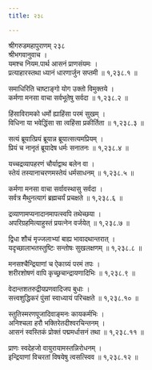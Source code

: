 ```yaml
---
title: २३८

---
```

श्रीगरुडमहापुराणम् २३८  
श्रीभगवानुवाच ।  
यमश्च नियम.पार्थ आसनं प्राणसंयमः ।  
प्रत्याहारस्तथा ध्यानं धारणार्जुन सप्तमी ॥ १,२३८.१ ॥  
  
समाधिरिति चाष्टाङ्गो योग उक्तो विमुक्तये ।  
कर्मणा मनसा वाचा सर्वभूतेषु सर्वदा ॥ १,२३८.२ ॥  
  
हिंसाविरामको धर्मो ह्याहिंसा परमं सुखम् ।  
विधिना या भवेद्धिंसा सा त्वहिंसा प्रकीर्तिता ॥ १,२३८.३ ॥  
  
सत्यं ब्रूयात्प्रियं ब्रूयान्न ब्रूयात्सत्यमप्रियम् ।  
प्रियं च नानृतं ब्रूयादेष धर्मः सनातनः ॥ १,२३८.४ ॥  
  
यच्चद्रव्यापहरणं चौर्याद्वाथ बलेन वा ।  
स्तेयं तस्यानाचरणमस्तेयं धर्मसाधनम् ॥ १,२३८.५ ॥  
  
कर्मणा मनसा वाचा सर्वावस्थासु सर्वदा ।  
सर्वत्र मैथुनत्यागं ब्रह्मचर्यं प्रचक्षते ॥ १,२३८.६ ॥  
  
द्रव्याणामप्यनादानमापत्स्वपि तथेच्छया ।  
अपरिग्रहमित्याहुस्तं प्रयत्नेन वर्जयेत् ॥ १,२३८.७ ॥  
  
द्विधा शौचं मृज्जलाभ्यां बाह्य भावादथान्तरात् ।  
यदृच्छालाभतस्तुष्टिः सन्तोषः सुखलक्षणम् ॥ १,२३८.८ ॥  
  
मनसश्चैन्द्रियाणां च ऐकाग्र्यं परमं तपः ।  
शरीरशोषणं वापि कृच्छ्रचान्द्रायणादिभिः ॥ १,२३८.९ ॥  
  
वेदान्तशतरुद्रीयप्रणवादिजप बुधाः ।  
सत्त्वशुद्धिकरं पुंसां स्वाध्यायं परिचक्षते ॥ १,२३८.१० ॥  
  
स्तुतिस्मरणपूजादिवाङ्मनः कायकर्मभिः ।  
अनिश्चला हरौ भक्तिरेतदीश्वरचिन्तनम् ।  
आसनं स्वस्तिकं प्रोक्तं पद्ममर्धासनं तथा ॥ १,२३८.११ ॥  
  
प्राणः स्वदेहजो वायुरायामस्तन्निरोधनम् ।  
इन्द्रियाणां विचरतां विषयेषु त्वसत्स्विव ॥ १,२३८.१२ ॥